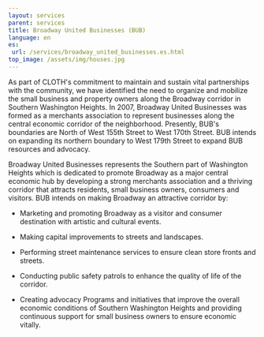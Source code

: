 ```yaml
---
layout: services
parent: services
title: Broadway United Businesses (BUB)
language: en
es:
 url: /services/broadway_united_businesses.es.html
top_image: /assets/img/houses.jpg
---
```


As part of CLOTH's commitment to maintain and sustain vital partnerships 
with the community, we have identified the need to organize and mobilize the 
small business and property owners along the Broadway corridor in 
Southern Washington Heights. In 2007, Broadway United Businesses was 
formed as a merchants association to represent businesses along the central 
economic corridor of the neighborhood. Presently, BUB's boundaries 
are North of West 155th Street to West 170th Street. BUB intends on 
expanding its northern boundary to West 179th Street to expand BUB resources 
and advocacy. 

Broadway United Businesses represents the Southern part of Washington 
Heights which is dedicated to promote Broadway as a major central economic 
hub by developing a strong merchants association and a thriving corridor 
that attracts residents, small business owners, consumers and visitors. BUB 
intends on making Broadway an attractive corridor by:

- Marketing and promoting Broadway as a visitor and consumer destination with artistic and cultural events.

- Making capital improvements to streets and landscapes.

- Performing street maintenance services to ensure clean store fronts and streets.

- Conducting public safety patrols to enhance the quality of life of the corridor.

- Creating advocacy Programs and initiatives that improve the overall economic conditions of Southern Washington Heights and providing continuous support for small business owners to ensure economic vitally.